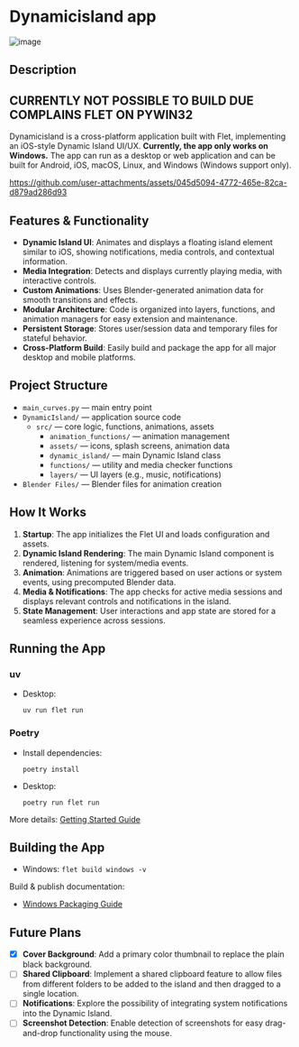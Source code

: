 # Dynamicisland app


![image](https://github.com/user-attachments/assets/370921ef-f3d2-4703-bfa7-1e1c88cd0227)


## Description

## CURRENTLY NOT POSSIBLE TO BUILD DUE COMPLAINS FLET ON PYWIN32

Dynamicisland is a cross-platform application built with Flet, implementing an iOS-style Dynamic Island UI/UX. **Currently, the app only works on Windows.** The app can run as a desktop or web application and can be built for Android, iOS, macOS, Linux, and Windows (Windows support only).


https://github.com/user-attachments/assets/045d5094-4772-465e-82ca-d879ad286d93



## Features & Functionality

- **Dynamic Island UI**: Animates and displays a floating island element similar to iOS, showing notifications, media controls, and contextual information.
- **Media Integration**: Detects and displays currently playing media, with interactive controls.
- **Custom Animations**: Uses Blender-generated animation data for smooth transitions and effects.
- **Modular Architecture**: Code is organized into layers, functions, and animation managers for easy extension and maintenance.
- **Persistent Storage**: Stores user/session data and temporary files for stateful behavior.
- **Cross-Platform Build**: Easily build and package the app for all major desktop and mobile platforms.

## Project Structure

- `main_curves.py` — main entry point
- `DynamicIsland/` — application source code
  - `src/` — core logic, functions, animations, assets
    - `animation_functions/` — animation management
    - `assets/` — icons, splash screens, animation data
    - `dynamic_island/` — main Dynamic Island class
    - `functions/` — utility and media checker functions
    - `layers/` — UI layers (e.g., music, notifications)
- `Blender Files/` — Blender files for animation creation

## How It Works

1. **Startup**: The app initializes the Flet UI and loads configuration and assets.
2. **Dynamic Island Rendering**: The main Dynamic Island component is rendered, listening for system/media events.
3. **Animation**: Animations are triggered based on user actions or system events, using precomputed Blender data.
4. **Media & Notifications**: The app checks for active media sessions and displays relevant controls and notifications in the island.
5. **State Management**: User interactions and app state are stored for a seamless experience across sessions.

## Running the App

### uv

- Desktop:
  ```
  uv run flet run
  ```

### Poetry

- Install dependencies:
  ```
  poetry install
  ```
- Desktop:
  ```
  poetry run flet run
  ```

More details: [Getting Started Guide](https://flet.dev/docs/getting-started/)

## Building the App

- Windows: `flet build windows -v`

Build & publish documentation:
- [Windows Packaging Guide](https://flet.dev/docs/publish/windows/)

## Future Plans

- [x] **Cover Background**: Add a primary color thumbnail to replace the plain black background.
- [ ] **Shared Clipboard**: Implement a shared clipboard feature to allow files from different folders to be added to the island and then dragged to a single location.
- [ ] **Notifications**: Explore the possibility of integrating system notifications into the Dynamic Island.
- [ ] **Screenshot Detection**: Enable detection of screenshots for easy drag-and-drop functionality using the mouse.
